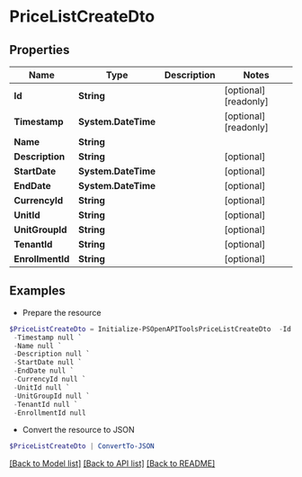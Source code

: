 # PriceListCreateDto
## Properties

Name | Type | Description | Notes
------------ | ------------- | ------------- | -------------
**Id** | **String** |  | [optional] [readonly] 
**Timestamp** | **System.DateTime** |  | [optional] [readonly] 
**Name** | **String** |  | 
**Description** | **String** |  | [optional] 
**StartDate** | **System.DateTime** |  | [optional] 
**EndDate** | **System.DateTime** |  | [optional] 
**CurrencyId** | **String** |  | [optional] 
**UnitId** | **String** |  | [optional] 
**UnitGroupId** | **String** |  | [optional] 
**TenantId** | **String** |  | [optional] 
**EnrollmentId** | **String** |  | [optional] 

## Examples

- Prepare the resource
```powershell
$PriceListCreateDto = Initialize-PSOpenAPIToolsPriceListCreateDto  -Id null `
 -Timestamp null `
 -Name null `
 -Description null `
 -StartDate null `
 -EndDate null `
 -CurrencyId null `
 -UnitId null `
 -UnitGroupId null `
 -TenantId null `
 -EnrollmentId null
```

- Convert the resource to JSON
```powershell
$PriceListCreateDto | ConvertTo-JSON
```

[[Back to Model list]](../README.md#documentation-for-models) [[Back to API list]](../README.md#documentation-for-api-endpoints) [[Back to README]](../README.md)


